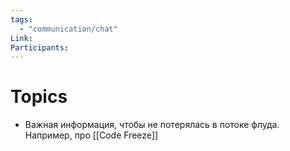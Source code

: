```yaml
---
tags:
  - "communication/chat"
Link:
Participants:
---
```

# Topics
- Важная информация, чтобы не потерялась в потоке флуда. Например, про [[Code Freeze]]